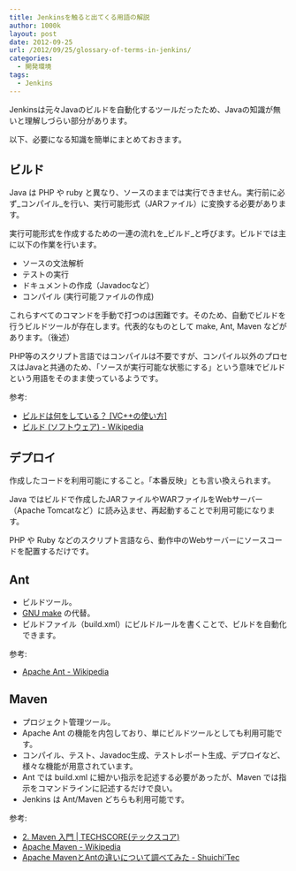 ```yaml
---
title: Jenkinsを触ると出てくる用語の解説
author: 1000k
layout: post
date: 2012-09-25
url: /2012/09/25/glossary-of-terms-in-jenkins/
categories:
  - 開発環境
tags:
  - Jenkins
---
```

Jenkinsは元々Javaのビルドを自動化するツールだったため、Javaの知識が無いと理解しづらい部分があります。

以下、必要になる知識を簡単にまとめておきます。

<!--more-->

## ビルド

Java は PHP や ruby と異なり、ソースのままでは実行できません。実行前に必ず_コンパイル_を行い、実行可能形式（JARファイル）に変換する必要があります。

実行可能形式を作成するための一連の流れを_ビルド_と呼びます。ビルドでは主に以下の作業を行います。

  * ソースの文法解析
  * テストの実行
  * ドキュメントの作成（Javadocなど）
  * コンパイル (実行可能ファイルの作成)

これらすべてのコマンドを手動で打つのは困難です。そのため、自動でビルドを行うビルドツールが存在します。代表的なものとして make, Ant, Maven などがあります。（後述）

PHP等のスクリプト言語ではコンパイルは不要ですが、コンパイル以外のプロセスはJavaと共通のため、「ソースが実行可能な状態にする」という意味でビルドという用語をそのまま使っているようです。

参考:

  * [ビルドは何をしている？ [VC++の使い方]](http://www.nitoyon.com/vc/tutorial/project/build_detail.htm)
  * [ビルド (ソフトウェア) - Wikipedia](http://ja.wikipedia.org/wiki/%E3%83%93%E3%83%AB%E3%83%89_(%E3%82%BD%E3%83%95%E3%83%88%E3%82%A6%E3%82%A7%E3%82%A2))

## デプロイ

作成したコードを利用可能にすること。「本番反映」とも言い換えられます。

Java ではビルドで作成したJARファイルやWARファイルをWebサーバー（Apache Tomcatなど）に読み込ませ、再起動することで利用可能になります。

PHP や Ruby などのスクリプト言語なら、動作中のWebサーバーにソースコードを配置するだけです。

## Ant

  * ビルドツール。
  * [GNU make](http://ja.wikipedia.org/wiki/Make) の代替。
  * ビルドファイル（build.xml）にビルドルールを書くことで、ビルドを自動化できます。

参考:

  * [Apache Ant - Wikipedia](http://ja.wikipedia.org/wiki/Apache_Ant)

## Maven

  * プロジェクト管理ツール。
  * Apache Ant の機能を内包しており、単にビルドツールとしても利用可能です。
  * コンパイル、テスト、Javadoc生成、テストレポート生成、デプロイなど、様々な機能が用意されています。
  * Ant では build.xml に細かい指示を記述する必要があったが、Maven では指示をコマンドラインに記述するだけで良い。
  * Jenkins は Ant/Maven どちらも利用可能です。

参考:

  * [2. Maven 入門 | TECHSCORE(テックスコア)](http://www.techscore.com/tech/Java/ApacheJakarta/Maven/2/)
  * [Apache Maven - Wikipedia](http://ja.wikipedia.org/wiki/Apache_Maven)
  * [Apache MavenとAntの違いについて調べてみた - Shuichi’Tec](http://d.hatena.ne.jp/nsas454/20101013/1287328377)